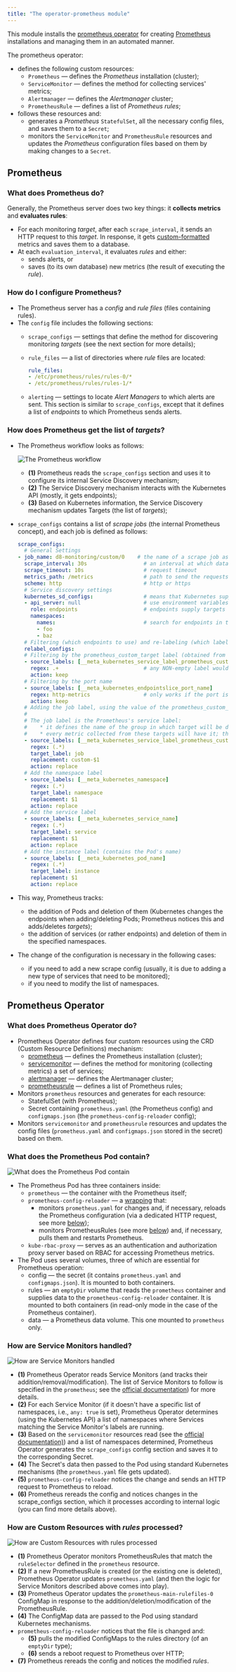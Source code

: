 ```yaml
---
title: "The operator-prometheus module"
---
```


This module installs the [prometheus operator](https://github.com/coreos/prometheus-operator) for creating [Prometheus](https://prometheus.io/) installations and managing them in an automated manner.

<!-- Pictures source: https://docs.google.com/drawings/d/1KMgawZD4q7jEYP-_g6FvUeJUaT3edro_u6_RsI3ZVvQ/edit -->

The prometheus operator:
- defines the following custom resources:
  - `Prometheus` —  defines the *Prometheus* installation (cluster);
  - `ServiceMonitor` — defines the method for collecting services' metrics;
  - `Alertmanager` — defines the *Alertmanager* cluster;
  - `PrometheusRule` — defines a list of *Prometheus rules*;
- follows these resources and:
  - generates a *Prometheus* `StatefulSet`, all the necessary config files, and saves them to a `Secret`;
  - monitors the `ServiceMonitor` and `PrometheusRule` resources and updates the *Prometheus* configuration files based on them by making changes to a `Secret`.

## Prometheus

### What does Prometheus do?

Generally, the Prometheus server does two key things: it **collects metrics** and **evaluates rules**:
* For each monitoring *target*, after each `scrape_interval`, it sends an HTTP request to this *target*. In response, it gets [custom-formatted](https://github.com/prometheus/docs/blob/master/content/docs/instrumenting/exposition_formats.md#text-format-details) metrics and saves them to a database.
* At each `evaluation_interval`, it evaluates *rules* and either:
  * sends alerts, or
  * saves (to its own database) new metrics (the result of executing the *rule*).

### How do I configure Prometheus?

* The Prometheus server has a *config* and *rule files* (files containing rules).
* The `config` file includes the following sections:
  * `scrape_configs` — settings that define the method for discovering monitoring *targets* (see the next section for more details);
  * `rule_files` — a list of directories where *rule* files are located:

    ```yaml
    rule_files:
    - /etc/prometheus/rules/rules-0/*
    - /etc/prometheus/rules/rules-1/*
    ```

  * `alerting` — settings to locate *Alert Managers* to which alerts are sent. This section is similar to `scrape_configs`, except that it defines a list of *endpoints* to which Prometheus sends alerts.

### How does Prometheus get the list of *targets*?

* The Prometheus workflow looks as follows:

  ![The Prometheus workflow](../../images/operator-prometheus/targets.png)

  * **(1)** Prometheus reads the `scrape_configs` section and uses it to configure its internal Service Discovery mechanism;
  * **(2)** The Service Discovery mechanism interacts with the Kubernetes API (mostly, it gets endpoints);
  * **(3)** Based on Kubernetes information, the Service Discovery mechanism updates Targets (the list of *targets*);
* `scrape_configs` contains a list of *scrape jobs* (the internal Prometheus concept), and each job is defined as follows:

   ```yaml
   scrape_configs:
     # General Settings
   - job_name: d8-monitoring/custom/0    # the name of a scrape job as displayed in the Service Discovery section
     scrape_interval: 30s                  # an interval at which data are collected
     scrape_timeout: 10s                   # request timeout
     metrics_path: /metrics                # path to send the requests to
     scheme: http                          # http or https
     # Service discovery settings
     kubernetes_sd_configs:                # means that Kubernetes supplies targets
     - api_server: null                    # use environment variables (which are present in every Pod) to get the API server address
       role: endpoints                     # endpoints supply targets
       namespaces:
         names:                            # search for endpoints in these namespaces only
         - foo
         - baz
     # Filtering (which endpoints to use) and re-labeling (which labels attach to all the metrics collected or delete from them) settings
     relabel_configs:
     # Filtering by the prometheus_custom_target label (obtained from the service associated with the endpoint)
     - source_labels: [__meta_kubernetes_service_label_prometheus_custom_target]
       regex: .+                           # any NON-empty label would suffice
       action: keep
     # Filtering by the port name
     - source_labels: [__meta_kubernetes_endpointslice_port_name]
       regex: http-metrics                 # only works if the port is called http-metrics
       action: keep
     # Adding the job label, using the value of the prometheus_custom_target label in the service while adding the " custom-" prefix
     #
     # The job label is the Prometheus's service label:
     #    * it defines the name of the group in which target will be displayed on the targets page
     #    * every metric collected from these targets will have it; thus, you can conveniently use it when filtering in rules and dashboards
     - source_labels: [__meta_kubernetes_service_label_prometheus_custom_target]
       regex: (.*)
       target_label: job
       replacement: custom-$1
       action: replace
     # Add the namespace label
     - source_labels: [__meta_kubernetes_namespace]
       regex: (.*)
       target_label: namespace
       replacement: $1
       action: replace
     # Add the service label
     - source_labels: [__meta_kubernetes_service_name]
       regex: (.*)
       target_label: service
       replacement: $1
       action: replace
     # Add the instance label (contains the Pod's name)
     - source_labels: [__meta_kubernetes_pod_name]
       regex: (.*)
       target_label: instance
       replacement: $1
       action: replace
   ```

* This way, Prometheus tracks:
  * the addition of Pods and deletion of them (Kubernetes changes the endpoints when adding/deleting Pods; Prometheus notices this and adds/deletes *targets*);
  * the addition of services (or rather endpoints) and deletion of them in the specified namespaces.
* The change of the configuration is necessary in the following cases:
  * if you need to add a new scrape config (usually, it is due to adding a new type of services that need to be monitored);
  * if you need to modify the list of namespaces.

## Prometheus Operator

### What does Prometheus Operator do?

* Prometheus Operator defines four custom resources using the CRD (Custom Resource Definitions) mechanism:
  * [prometheus](https://github.com/coreos/prometheus-operator/blob/master/Documentation/api-reference/api.md#prometheus) — defines the Prometheus installation (cluster);
  * [servicemonitor](https://github.com/coreos/prometheus-operator/blob/master/Documentation/api-reference/api.md#servicemonitor) — defines the method for monitoring (collecting metrics) a set of services;
  * [alertmanager](https://github.com/coreos/prometheus-operator/blob/master/Documentation/api-reference/api.md#alertmanager) — defines the Alertmanager cluster;
  * [prometheusrule](https://github.com/coreos/prometheus-operator/blob/master/Documentation/api-reference/api.md#prometheusrule) — defines a list of Prometheus rules;
* Monitors `prometheus` resources and generates for each resource:
  * StatefulSet (with Prometheus);
  * Secret containing `prometheus.yaml` (the Prometheus config) and `configmaps.json` (the `prometheus-config-reloader` config);
* Monitors `servicemonitor` and `prometheusrule`  resources and updates the config files (`prometheus.yaml` and `configmaps.json` stored in the secret) based on them.

### What does the Prometheus Pod contain?

![What does the Prometheus Pod contain](../../images/operator-prometheus/pod.png)

* The Prometheus Pod has three containers inside:
  * `prometheus` —  the container with the Prometheus itself;
  * `prometheus-config-reloader` — a [wrapping](https://github.com/coreos/prometheus-operator/tree/master/cmd/prometheus-config-reloader) that:
    * monitors `prometheus.yaml` for changes and, if necessary, reloads the Prometheus configuration (via a dedicated HTTP request, see more [below](#how-are-service-monitors-handled));
    * monitors PrometheusRules (see more [below](#how-are-custom-resources-with-rules-processed)) and, if necessary, pulls them and restarts Prometheus.
  * `kube-rbac-proxy` — serves as an authentication and authorization proxy server based on RBAC for accessing Prometheus metrics.
* The Pod uses several volumes, three of which are essential for Prometheus operation:
  * config —  the secret (it contains `prometheus.yaml` and `configmaps.json`). It is mounted to both containers.
  * rules — an `emptyDir` volume that reads the `prometheus` container and supplies data to the `prometheus-config-reloader` container. It is mounted to both containers (in read-only mode in the case of the Prometheus container).
  * data — a Prometheus data volume. This one mounted to `prometheus` only.

### How are Service Monitors handled?

![How are Service Monitors handled](../../images/operator-prometheus/servicemonitors.png)

* **(1)** Prometheus Operator reads Service Monitors (and tracks their addition/removal/modification). The list of Service Monitors to follow is specified in the `prometheus`; see the [official documentation](https://github.com/coreos/prometheus-operator/blob/master/Documentation/api-reference/api.md#prometheusspec)) for more details.
* **(2)** For each Service Monitor (if it doesn't have a specific list of namespaces, i.e., `any: true` is set), Prometheus Operator determines (using the Kubernetes API) a list of namespaces where Services matching the Service Monitor's labels are running.
* **(3)** Based on the `servicemonitor` resources read (see the [official documentation)](https://github.com/coreos/prometheus-operator/blob/master/Documentation/api-reference/api.md#servicemonitorspec)) and a list of namespaces determined, Prometheus Operator generates the `scrape_configs` config section and saves it to the corresponding Secret.
* **(4)** The Secret's data then passed to the Pod using standard Kubernetes mechanisms (the `prometheus.yaml` file gets updated).
* **(5)** `prometheus-config-reloader` notices the change and sends an HTTP request to Prometheus to reload.
* **(6)** Prometheus rereads the config and notices changes in the scrape_configs section, which it processes according to internal logic (you can find more details above).

### How are Custom Resources with *rules* processed?

![How are Custom Resources with rules processed](../../images/operator-prometheus/rules.png)

* **(1)** Prometheus Operator monitors PrometheusRules that match the `ruleSelector` defined in the `prometheus` resource.
* **(2)** If a new PrometheusRule is created (or the existing one is deleted), Prometheus Operator updates `prometheus.yaml` (and then the logic for Service Monitors described above comes into play).
* **(3)** Prometheus Operator updates the `prometheus-main-rulefiles-0` ConfigMap in response to the addition/deletion/modification of the PrometheusRule.
* **(4)** The ConfigMap data are passed to the Pod using standard Kubernetes mechanisms.
* `prometheus-config-reloader` notices that the file is changed and:
  * **(5)** pulls the modified ConfigMaps to the rules directory (of an `emptyDir` type);
  * **(6)** sends a reboot request to Prometheus over HTTP;
* **(7)** Prometheus rereads the config and notices the modified *rules*.
